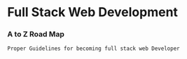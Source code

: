 # Full Stack Web Development
### A to Z Road Map
```
Proper Guidelines for becoming full stack web Developer
```
